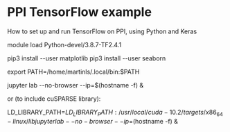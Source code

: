# PPI TensorFlow example

How to set up and run TensorFlow on PPI, using Python and Keras

module load Python-devel/3.8.7-TF2.4.1

pip3 install --user matplotlib
pip3 install --user seaborn

export PATH=/home/martinls/.local/bin:$PATH

jupyter lab --no-browser --ip=$(hostname -f) &

or (to include cuSPARSE library):

LD_LIBRARY_PATH=$LD_LIBRARY_PATH:/usr/local/cuda-10.2/targets/x86_64-linux/lib jupyter lab --no-browser --ip=$(hostname -f) & 
